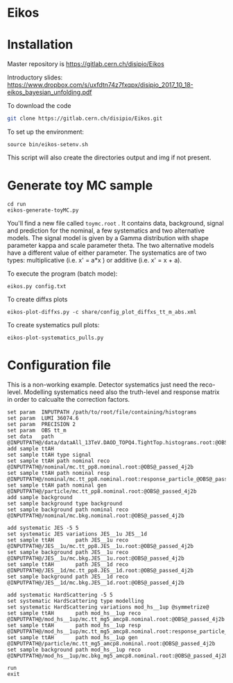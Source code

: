 Eikos
=====

Installation
============

Master repository is https://gitlab.cern.ch/disipio/Eikos

Introductory slides: https://www.dropbox.com/s/uxfdtn74z7fxqpx/disipio_2017_10_18-eikos_bayesian_unfolding.pdf

To download the code
```bash
git clone https://gitlab.cern.ch/disipio/Eikos.git
```

To set up the environment:

```
source bin/eikos-setenv.sh 
```

This script will also create the directories output and img if not present.


Generate toy MC sample
======================

```
cd run
eikos-generate-toyMC.py
```

You'll find a new file called ```toymc.root``` . It contains data, background, signal and prediction for the nominal, a few systematics and two alternative models.
The signal model is given by a Gamma distribution with shape parameter kappa and scale parameter theta. The two alternative models have a different value of either parameter.
The systematics are of two types: multiplicative (i.e. x' = a*x ) or additive (i.e. x' = x + a). 

To execute the program (batch mode):
```
eikos.py config.txt
```

To create diffxs plots
```
eikos-plot-diffxs.py -c share/config_plot_diffxs_tt_m_abs.xml
```

To create systematics pull plots:
```
eikos-plot-systematics_pulls.py
```

Configuration file
==================

This is a non-working example. Detector systematics just need the reco-level. Modelling systematics need also the truth-level and response matrix in order to calcualte the correction factors.

```
set param  INPUTPATH /path/to/root/file/containing/histograms
set param  LUMI 36074.6
set param  PRECISION 2
set param  OBS tt_m
set data   path @INPUTPATH@/data/dataAll_13TeV.DAOD_TOPQ4.TightTop.histograms.root:@OBS@_passed_J1_1t1b_J2_1t1b
add sample ttAH
set sample ttAH type signal
set sample ttAH path nominal reco  @INPUTPATH@/nominal/mc.tt_pp8.nominal.root:@OBS@_passed_4j2b
set sample ttAH path nominal resp  @INPUTPATH@/nominal/mc.tt_pp8.nominal.root:response_particle_@OBS@_passed_4j2b
set sample ttAH path nominal gen   @INPUTPATH@/particle/mc.tt_pp8.nominal.root:@OBS@_passed_4j2b
add sample background
set sample background type background
set sample background path nominal reco @INPUTPATH@/nominal/mc.bkg.nominal.root:@OBS@_passed_4j2b

add systematic JES -5 5
set systematic JES variations JES__1u JES__1d
set sample ttAH       path JES__1u reco @INPUTPATH@/JES__1u/mc.tt_pp8.JES__1u.root:@OBS@_passed_4j2b
set sample background path JES__1u reco @INPUTPATH@/JES__1u/mc.bkg.JES__1u.root:@OBS@_passed_4j2b
set sample ttAH       path JES__1d reco @INPUTPATH@/JES__1d/mc.tt_pp8.JES__1d.root:@OBS@_passed_4j2b
set sample background path JES__1d reco @INPUTPATH@/JES__1d/mc.bkg.JES__1d.root:@OBS@_passed_4j2b

add systematic HardScattering -5 5
set systematic HardScattering type modelling
set systematic HardScattering variations mod_hs__1up @symmetrize@
set sample ttAH       path mod_hs__1up reco @INPUTPATH@/mod_hs__1up/mc.tt_mg5_amcp8.nominal.root:@OBS@_passed_4j2b
set sample ttAH       path mod_hs__1up resp @INPUTPATH@/mod_hs__1up/mc.tt_mg5_amcp8.nominal.root:response_particle_@OBS@_passed_4j2b
set sample ttAH       path mod_hs__1up gen  @INPUTPATH@/particle/mc.tt_mg5_amcp8.nominal.root:@OBS@_passed_4j2b
set sample background path mod_hs__1up reco @INPUTPATH@/mod_hs__1up/mc.bkg_mg5_amcp8.nominal.root:@OBS@_passed_4j2b

run
exit

```
